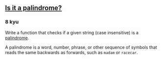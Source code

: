 <h2><a href=https://www.codewars.com/kata/57a1fd2ce298a731b20006a4/train/javascript target="_blank">Is it a palindrome?</a></h2><h3>8 kyu</h3><p>Write a function that checks if a given string (case insensitive) is a <a href="https://en.wikipedia.org/wiki/Palindrome" data-turbolinks="false" target="_blank">palindrome</a>. </p><p>A palindrome is a word, number, phrase, or other sequence of symbols that reads the same backwards as forwards, such as <code>madam</code> or <code>racecar</code>.</p>